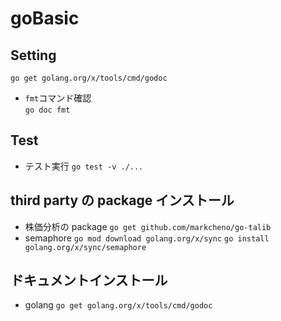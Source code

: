 # goBasic

## Setting

`go get golang.org/x/tools/cmd/godoc`

- `fmt`コマンド確認  
  `go doc fmt`

## Test

- テスト実行
  `go test -v ./...`

## third party の package インストール

- 株価分析の package
  `go get github.com/markcheno/go-talib`
- semaphore
  `go mod download golang.org/x/sync`
  `go install golang.org/x/sync/semaphore`

## ドキュメントインストール

- golang
  `go get golang.org/x/tools/cmd/godoc`
